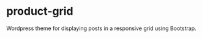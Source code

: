 product-grid
============

Wordpress theme for displaying posts in a responsive grid using Bootstrap.
